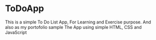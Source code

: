# ToDoApp
This is a simple To Do List App, For Learning and Exercise purpose. And also as my portofolio sample 
The App using simple HTML, CSS and JavaScript
